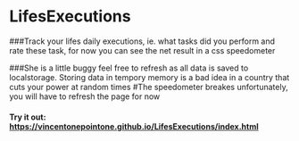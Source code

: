 # LifesExecutions

###Track your lifes daily executions, ie. what tasks did you perform and rate these task, for now you can see the net result in a css speedometer

###She is a little buggy feel free to refresh as all data is saved to localstorage. Storing data in tempory memory is a bad idea in a country that cuts your power at random times
#The speedometer breakes unfortunately, you will have to  refresh the page for now

#### Try it out: https://vincentonepointone.github.io/LifesExecutions/index.html
